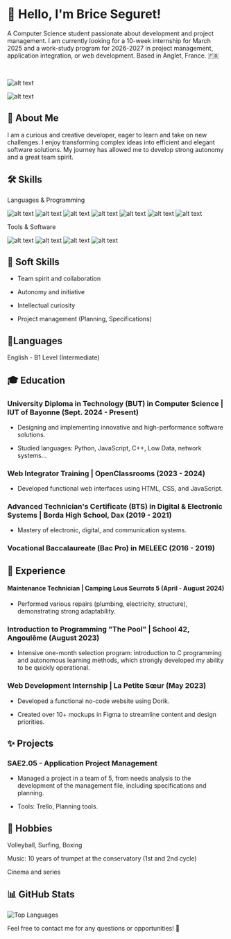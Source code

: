 # 👋 Hello, I'm Brice Seguret!

A Computer Science student passionate about development and project management. I am currently looking for a 10-week internship for March 2025 and a work-study program for 2026-2027 in project management, application integration, or web development. Based in Anglet, France. 🇫🇷

<br>


![alt text](https://img.shields.io/badge/GitHub-Briceseg40-181717?style=for-the-badge&logo=github)


![alt text](https://img.shields.io/badge/Email-brice.seguret@gmail.com-D14836?style=for-the-badge&logo=gmail)

## 🚀 About Me

I am a curious and creative developer, eager to learn and take on new challenges. I enjoy transforming complex ideas into efficient and elegant software solutions. My journey has allowed me to develop strong autonomy and a great team spirit.

## 🛠️ Skills
Languages & Programming

![alt text](https://img.shields.io/badge/-HTML5-E34F26?style=for-the-badge&logo=html5&logoColor=white)
![alt text](https://img.shields.io/badge/-CSS3-1572B6?style=for-the-badge&logo=css3&logoColor=white)
![alt text](https://img.shields.io/badge/-SCSS-CC6699?style=for-the-badge&logo=sass&logoColor=white)
![alt text](https://img.shields.io/badge/-JavaScript-F7DF1E?style=for-the-badge&logo=javascript&logoColor=black)
![alt text](https://img.shields.io/badge/-React-61DAFB?style=for-the-badge&logo=react&logoColor=black)
![alt text](https://img.shields.io/badge/-C++-00599C?style=for-the-badge&logo=c%2B%2B&logoColor=white)
![alt text](https://img.shields.io/badge/-Python-3776AB?style=for-the-badge&logo=python&logoColor=white)

Tools & Software

![alt text](https://img.shields.io/badge/-Visual%20Studio%20Code-007ACC?style=for-the-badge&logo=visual-studio-code&logoColor=white)
![alt text](https://img.shields.io/badge/-Figma-F24E1E?style=for-the-badge&logo=figma&logoColor=white)
![alt text](https://img.shields.io/badge/-Trello-0079BF?style=for-the-badge&logo=trello&logoColor=white)
![alt text](https://img.shields.io/badge/-DaVinci%20Resolve-2B2B2B?style=for-the-badge&logo=davinci-resolve&logoColor=white)

## 💎 Soft Skills

- Team spirit and collaboration

- Autonomy and initiative

- Intellectual curiosity

- Project management (Planning, Specifications)

## 🚩Languages

English - B1 Level (Intermediate)

## 🎓 Education
### University Diploma in Technology (BUT) in Computer Science | IUT of Bayonne (Sept. 2024 - Present)

- Designing and implementing innovative and high-performance software solutions.

- Studied languages: Python, JavaScript, C++, Low Data, network systems...

### Web Integrator Training | OpenClassrooms (2023 - 2024)

- Developed functional web interfaces using HTML, CSS, and JavaScript.

### Advanced Technician's Certificate (BTS) in Digital & Electronic Systems | Borda High School, Dax (2019 - 2021)

- Mastery of electronic, digital, and communication systems.

### Vocational Baccalaureate (Bac Pro) in MELEEC (2016 - 2019)
## 💼 Experience
#### Maintenance Technician | Camping Lous Seurrots 5 (April - August 2024)

- Performed various repairs (plumbing, electricity, structure), demonstrating strong adaptability.

### Introduction to Programming "The Pool" | School 42, Angoulême (August 2023)

- Intensive one-month selection program: introduction to C programming and autonomous learning methods, which strongly developed my ability to be quickly operational.

### Web Development Internship | La Petite Sœur (May 2023)

- Developed a functional no-code website using Dorik.

- Created over 10+ mockups in Figma to streamline content and design priorities.

## ✨ Projects
### SAE2.05 - Application Project Management

- Managed a project in a team of 5, from needs analysis to the development of the management file, including specifications and planning.

- Tools: Trello, Planning tools.

## 🎸 Hobbies

Volleyball, Surfing, Boxing

Music: 10 years of trumpet at the conservatory (1st and 2nd cycle)

Cinema and series

## 📊 GitHub Stats
<p align="left">
<img src="https://github-readme-stats.vercel.app/api/top-langs/?username=Briceseg40&layout=compact&theme=radical" alt="Top Languages" />
</p>


Feel free to contact me for any questions or opportunities! 🚀
